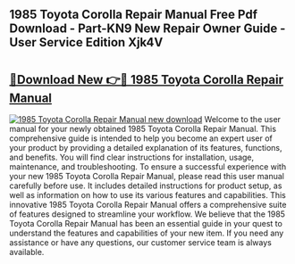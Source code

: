 ## 1985 Toyota Corolla Repair Manual Free Pdf Download - Part-KN9 New Repair Owner Guide - User Service Edition Xjk4V

# <h2><a href="http://bc41251.oget.top/?id=1985+Toyota+Corolla+Repair+Manual">🔗Download New 👉🔴 1985 Toyota Corolla Repair Manual</a></h2>

[![1985 Toyota Corolla Repair Manual new download](https://i.imgur.com/5g1atiW.png)](http://bc41251.oget.top/?id=1985+Toyota+Corolla+Repair+Manual)
Welcome to the user manual for your newly obtained 1985 Toyota Corolla Repair Manual. This comprehensive guide is intended to help you become an expert user of your product by providing a detailed explanation of its features, functions, and benefits. You will find clear instructions for installation, usage, maintenance, and troubleshooting. To ensure a successful experience with your new 1985 Toyota Corolla Repair Manual, please read this user manual carefully before use. It includes detailed instructions for product setup, as well as information on how to use its various features and capabilities. This innovative 1985 Toyota Corolla Repair Manual offers a comprehensive suite of features designed to streamline your workflow. We believe that the 1985 Toyota Corolla Repair Manual has been an essential guide in your quest to understand the features and capabilities of your new item. If you need any assistance or have any questions, our customer service team is always available.
